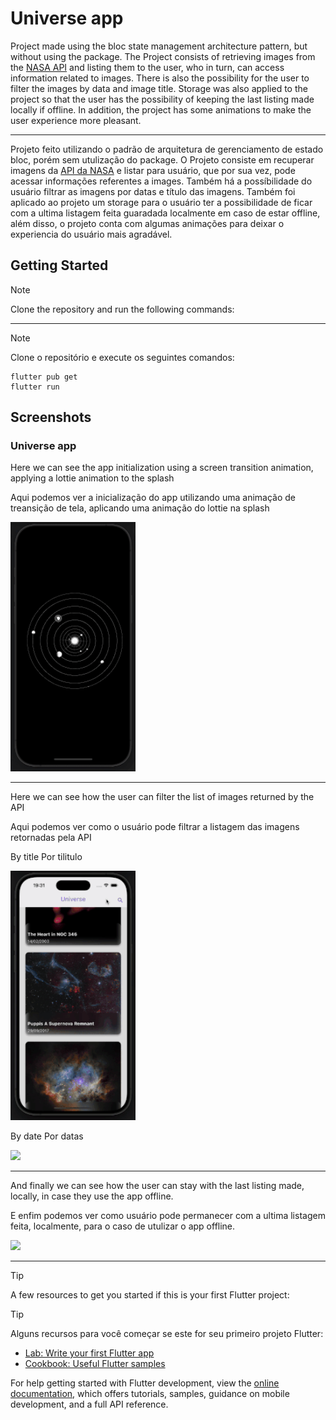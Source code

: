 # Universe app

Project made using the bloc state management architecture pattern, but without using the package. The Project consists of retrieving images from the [NASA API](https://api.nasa.gov) and listing them to the user, who in turn, can access information related to images. There is also the possibility for the user to filter the images by data and image title. Storage was also applied to the project so that the user has the possibility of keeping the last listing made locally if offline. In addition, the project has some animations to make the user experience more pleasant.

--------------------------------------------------------------------------------------------------------------------------------

Projeto feito utilizando o padrão de arquitetura de gerenciamento de estado bloc, porém sem utulização do package. O Projeto consiste em recuperar imagens da [API da NASA](https://api.nasa.gov) e listar para usuário, que por sua vez, pode acessar informações referentes a images. Também há a possíbilidade do usuário filtrar as imagens por datas e título das imagens. Também foi aplicado ao projeto um storage para o usuário ter a possibilidade de ficar com a ultima listagem feita guaradada localmente em caso de estar offline, além disso, o projeto conta com algumas animações para deixar o experiencia do usuário mais agradável.


## Getting Started
> [!NOTE]
>Clone the repository and run the following commands:
--------------------------------------------------------------------------------------------------------------------------------
> [!NOTE]
> Clone o repositório e execute os seguintes comandos:
```
flutter pub get
flutter run
```

## Screenshots

### Universe app

Here we can see the app initialization using a screen transition animation, applying a lottie animation to the splash

Aqui podemos ver a inicialização do app utilizando uma animação de treansição de tela, aplicando uma animação do lottie na splash

<img src="assets/screenshots/gif-1.gif" width="200px" />

--------------------------------------------------------------------------------------------------------------------------------

Here we can see how the user can filter the list of images returned by the API

Aqui podemos ver como o usuário pode filtrar a listagem das imagens retornadas pela API

By title
Por tilitulo

<img src="assets/screenshots/gif-2.gif" width="200px" />

By date
Por datas

<img src="assets/screenshots/gif-3.gif" width="200px" />

--------------------------------------------------------------------------------------------------------------------------------
And finally we can see how the user can stay with the last listing made, locally, in case they use the app offline.

E enfim podemos ver como usuário pode permanecer com a ultima listagem feita, localmente, para o caso de utulizar o app offline.

<img src="assets/screenshots/gif-4.gif" width="200px" />

--------------------------------------------------------------------------------------------------------------------------------
> [!TIP]
> A few resources to get you started if this is your first Flutter project:

> [!TIP]
> Alguns recursos para você começar se este for seu primeiro projeto Flutter:

- [Lab: Write your first Flutter app](https://docs.flutter.dev/get-started/codelab)
- [Cookbook: Useful Flutter samples](https://docs.flutter.dev/cookbook)

For help getting started with Flutter development, view the
[online documentation](https://docs.flutter.dev/), which offers tutorials,
samples, guidance on mobile development, and a full API reference.
